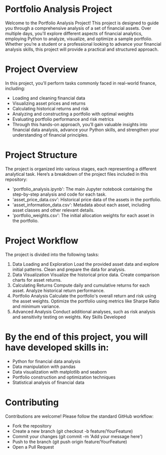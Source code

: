 # Portfolio Analysis Project

Welcome to the Portfolio Analysis Project! This project is designed to guide you through a comprehensive analysis of a set of financial assets. Over multiple days, you'll explore different aspects of financial analytics, employing Python to analyze, visualize, and optimize a sample portfolio. Whether you’re a student or a professional looking to advance your financial analysis skills, this project will provide a practical and structured approach.

# Project Overview

In this project, you'll perform tasks commonly faced in real-world finance, including:

- Loading and cleaning financial data
- Visualizing asset prices and returns
- Calculating historical returns and risk
- Analyzing and constructing a portfolio with optimal weights
- Evaluating portfolio performance and risk metrics
- Through this hands-on approach, you’ll gain valuable insights into financial data analysis, advance your Python skills, and strengthen your understanding of financial principles.

# Project Structure

The project is organized into various stages, each representing a different analytical task. Here’s a breakdown of the project files included in this repository:

- 'portfolio_analysis.ipynb': The main Jupyter notebook containing the step-by-step analysis and code for each task.
- 'asset_price_data.csv': Historical price data of the assets in the portfolio.
- 'asset_information_data.csv': Metadata about each asset, including asset classes and other relevant details.
- 'portfolio_weights.csv': The initial allocation weights for each asset in the portfolio.

# Project Workflow

The project is divided into the following tasks:

1. Data Loading and Exploration
Load the provided asset data and explore initial patterns.
Clean and prepare the data for analysis.
2. Data Visualization
Visualize the historical price data.
Create comparison charts for asset returns.
3. Calculating Returns
Compute daily and cumulative returns for each asset.
Analyze historical return performance.
4. Portfolio Analysis
Calculate the portfolio's overall return and risk using the asset weights.
Optimize the portfolio using metrics like Sharpe Ratio and minimum variance.
5. Advanced Analysis
Conduct additional analyses, such as risk analysis and sensitivity testing on weights.
Key Skills Developed

# By the end of this project, you will have developed skills in:

- Python for financial data analysis
- Data manipulation with pandas
- Data visualization with matplotlib and seaborn
- Portfolio construction and optimization techniques
- Statistical analysis of financial data

# Contributing

Contributions are welcome! Please follow the standard GitHub workflow:

- Fork the repository
- Create a new branch (git checkout -b feature/YourFeature)
- Commit your changes (git commit -m 'Add your message here')
- Push to the branch (git push origin feature/YourFeature)
- Open a Pull Request
